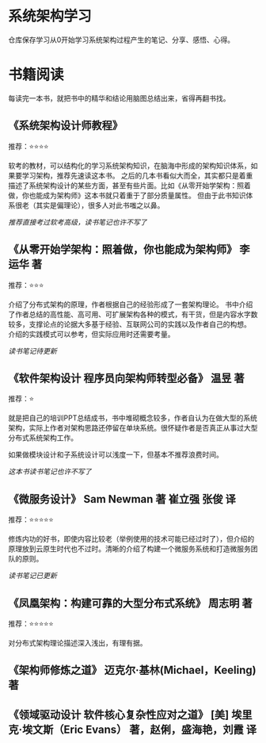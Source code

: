 # 系统架构学习

仓库保存学习从0开始学习系统架构过程产生的笔记、分享、感悟、心得。

# 书籍阅读

每读完一本书，就把书中的精华和结论用脑图总结出来，省得再翻书找。

## 《系统架构设计师教程》 

推荐：⭐⭐⭐⭐

软考的教材，可以结构化的学习系统架构知识，在脑海中形成的架构知识体系，如果要学习架构，推荐先速读这本书。
之后的几本书看似大而全，其实都只是着重描述了系统架构设计的某些方面，甚至有些片面。比如《从零开始学架构：照着做，你也能成为架构师》这本书就只着重于了部分质量属性。
但由于此书知识体系很老（其实是偏理论），很多人对此书嗤之以鼻。

*推荐直接考过软考高级，读书笔记也许不写了*

## 《从零开始学架构：照着做，你也能成为架构师》 李运华 著

推荐：⭐⭐⭐

介绍了分布式架构的原理，作者根据自己的经验形成了一套架构理论。
书中介绍了作者总结的高性能、高可用、可扩展架构各种的模式，有干货，但是内容水字数较多，支撑论点的论据大多基于经验、互联网公司的实践以及作者自己的构想。
介绍的实践模式可以参考，但实际应用时还需要考量。

*读书笔记待更新*

## 《软件架构设计 程序员向架构师转型必备》 温昱 著

推荐：⭐

就是把自己的培训PPT总结成书，书中堆砌概念较多，作者自认为在做大型的系统架构，实际上作者对架构思路还停留在单块系统。很怀疑作者是否真正从事过大型分布式系统架构工作。

如果做模块设计和子系统设计可以浅度一下，但基本不推荐浪费时间。

*这本书读书笔记也许不写了*

## 《微服务设计》 Sam Newman 著 崔立强 张俊 译

推荐：⭐⭐⭐⭐⭐

修炼内功的好书，即使内容比较老（举例使用的技术可能已经过时了），但介绍的原理放到云原生时代也不过时。清晰的介绍了构建一个微服务系统和打造微服务团队的原则。

*读书笔记已更新*

## 《凤凰架构：构建可靠的大型分布式系统》 周志明 著

推荐：⭐⭐⭐⭐⭐

对分布式架构理论描述深入浅出，有理有据。

## 《架构师修炼之道》 迈克尔·基林(Michael，Keeling) 著

## 《领域驱动设计 软件核心复杂性应对之道》 [美] 埃里克·埃文斯（Eric Evans） 著，赵俐，盛海艳，刘霞 译

